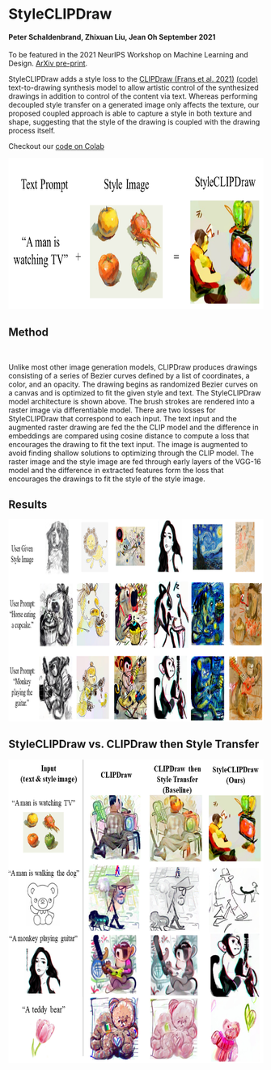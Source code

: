 # StyleCLIPDraw
#### Peter Schaldenbrand, Zhixuan Liu, Jean Oh September 2021

To be featured in the 2021 NeurIPS Workshop on Machine Learning and Design. 
[ArXiv pre-print](https://arxiv.org/abs/2111.03133).

StyleCLIPDraw adds a style loss to the [CLIPDraw (Frans et al. 2021)](https://arxiv.org/pdf/2106.14843.pdf) [(code)](https://github.com/kvfrans/clipdraw) text-to-drawing synthesis model to allow artistic control of the synthesized drawings in addition to control of the content via text.  Whereas performing decoupled style transfer on a generated image only affects the texture, our proposed coupled approach is able to capture  a  style in both texture and shape, suggesting that the style of the drawing is coupled with the drawing process itself.

Checkout our [code on Colab](https://colab.research.google.com/github/pschaldenbrand/StyleCLIPDraw/blob/master/StyleCLIPDraw.ipynb)

<p align="left">
    <img src="images/styleclipdraw_main_example.png" height="300" title="">
</p>

## Method


<!-- <p align="left">
    <img src="images/method.PNG" height="400" title="">
</p> -->

<p align="left">
    <img src="images/method_animated.gif" height="450" title="">
</p>

Unlike most other image generation models, CLIPDraw produces drawings consisting of a series of Bezier curves defined by a list of coordinates, a color, and an opacity.  The drawing begins as randomized Bezier curves on a canvas and is optimized to fit the given style and text. The StyleCLIPDraw model architecture is shown above.  The brush strokes are rendered into a raster image via  differentiable model.  There are two losses for StyleCLIPDraw that correspond to each input.  The text input and the augmented raster drawing are fed the the CLIP model and the difference in embeddings are compared using cosine distance to compute a loss that encourages the drawing to fit the text input.  The image is augmented to avoid finding shallow solutions to optimizing through the CLIP model.  The raster image and the style image are fed through early layers of the VGG-16  model and the difference in extracted features form the loss that encourages the drawings to fit the style of the style image.



## Results


<p align="left">
    <img src="images/results.png" height="400" title="">
</p>


## StyleCLIPDraw vs. CLIPDraw then Style Transfer


<p align="left">
    <img src="images/style_transfer_results.png" height="600" title="">
</p>
